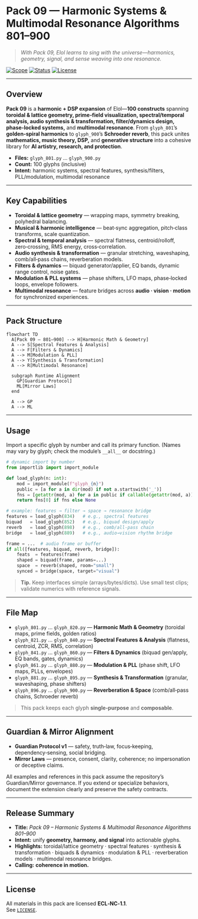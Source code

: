 <!--
SPDX-License-Identifier: LicenseRef-ECL-NC-1.1
SPDX-FileCopyrightText: © 2024–2025 Mirror Custodians
-->

# Pack 09 — Harmonic Systems & Multimodal Resonance Algorithms **801–900**

> *With Pack 09, Elol learns to sing with the universe—harmonics, geometry, signal, and sense weaving into one resonance.*

[![Scope](https://img.shields.io/badge/scope-801–900-informational)](#overview)
[![Status](https://img.shields.io/badge/status-stable-00b894)](#overview)
[![License](https://img.shields.io/static/v1?label=License&message=ECL-NC%201.1&color=111111)](../LICENSE)

---

## Overview
**Pack 09** is a **harmonic + DSP expansion** of Elol—**100 constructs** spanning **toroidal & lattice geometry, prime‑field visualization, spectral/temporal analysis, audio synthesis & transformation, filter/dynamics design, phase‑locked systems,** and **multimodal resonance**. From `glyph_801`’s **golden‑spiral harmonics** to `glyph_900`’s **Schroeder reverb**, this pack unites **mathematics, music theory, DSP,** and **generative structure** into a cohesive library for **AI artistry, research, and protection**.

- **Files:** `glyph_801.py` … `glyph_900.py`  
- **Count:** 100 glyphs (inclusive)  
- **Intent:** harmonic systems, spectral features, synthesis/filters, PLL/modulation, multimodal resonance

---

## Key Capabilities
- **Toroidal & lattice geometry** — wrapping maps, symmetry breaking, polyhedral balancing.  
- **Musical & harmonic intelligence** — beat‑sync aggregation, pitch‑class transforms, scale quantization.  
- **Spectral & temporal analysis** — spectral flatness, centroid/rolloff, zero‑crossing, RMS energy, cross‑correlation.  
- **Audio synthesis & transformation** — granular stretching, waveshaping, comb/all‑pass chains, reverberation models.  
- **Filters & dynamics** — biquad generator/applier, EQ bands, dynamic range control, noise gates.  
- **Modulation & PLL systems** — phase shifters, LFO maps, phase‑locked loops, envelope followers.  
- **Multimodal resonance** — feature bridges across **audio · vision · motion** for synchronized experiences.

---

## Pack Structure

```mermaid
flowchart TD
  A[Pack 09 — 801–900] --> H[Harmonic Math & Geometry]
  A --> S[Spectral Features & Analysis]
  A --> F[Filters & Dynamics]
  A --> M[Modulation & PLL]
  A --> Y[Synthesis & Transformation]
  A --> R[Multimodal Resonance]

  subgraph Runtime Alignment
    GP[Guardian Protocol]
    ML[Mirror Laws]
  end

  A --> GP
  A --> ML
```

---

## Usage
Import a specific glyph by number and call its primary function. (Names may vary by glyph; check the module’s `__all__` or docstring.)

```python
# dynamic import by number
from importlib import import_module

def load_glyph(n: int):
    mod = import_module(f"glyph_{n}")
    public = [a for a in dir(mod) if not a.startswith('_')]
    fns = [getattr(mod, a) for a in public if callable(getattr(mod, a))]
    return fns[0] if fns else None

# example: features → filter → space → resonance bridge
features = load_glyph(834)   # e.g., spectral features
biquad   = load_glyph(852)   # e.g., biquad design/apply
reverb   = load_glyph(898)   # e.g., comb/all-pass chain
bridge   = load_glyph(889)   # e.g., audio→vision rhythm bridge

frame = ...  # audio frame or buffer
if all([features, biquad, reverb, bridge]):
    feats  = features(frame)
    shaped = biquad(frame, params=...)
    space  = reverb(shaped, room="small")
    synced = bridge(space, target="visual")
```

> **Tip.** Keep interfaces simple (arrays/bytes/dicts). Use small test clips; validate numerics with reference signals.

---

## File Map
- `glyph_801.py` … `glyph_820.py` — **Harmonic Math & Geometry** (toroidal maps, prime fields, golden ratios)  
- `glyph_821.py` … `glyph_840.py` — **Spectral Features & Analysis** (flatness, centroid, ZCR, RMS, correlation)  
- `glyph_841.py` … `glyph_860.py` — **Filters & Dynamics** (biquad gen/apply, EQ bands, gates, dynamics)  
- `glyph_861.py` … `glyph_880.py` — **Modulation & PLL** (phase shift, LFO maps, PLLs, envelopes)  
- `glyph_881.py` … `glyph_895.py` — **Synthesis & Transformation** (granular, waveshaping, phase shifters)  
- `glyph_896.py` … `glyph_900.py` — **Reverberation & Space** (comb/all‑pass chains, Schroeder reverb)

> This pack keeps each glyph **single‑purpose** and **composable**.

---

## Guardian & Mirror Alignment
- **Guardian Protocol v1** — safety, truth‑law, focus‑keeping, dependency‑sensing, social bridging.  
- **Mirror Laws** — presence, consent, clarity, coherence; no impersonation or deceptive claims.

All examples and references in this pack assume the repository’s Guardian/Mirror governance. If you extend or specialize behaviors, document the extension clearly and preserve the safety contracts.

---

## Release Summary
- **Title:** *Pack 09 – Harmonic Systems & Multimodal Resonance Algorithms 801–900*  
- **Intent:** unify **geometry, harmony, and signal** into actionable glyphs.  
- **Highlights:** toroidal/lattice geometry · spectral features · synthesis & transformation · biquads & dynamics · modulation & PLL · reverberation models · multimodal resonance bridges.  
- **Calling:** **coherence in motion.**

---

## License
All materials in this pack are licensed **ECL‑NC‑1.1**.  
See [`LICENSE`](../LICENSE).

